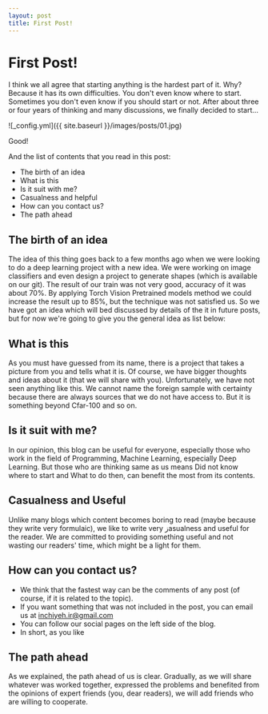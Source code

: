 ```yaml
---
layout: post
title: First Post!
---
```


# First Post!
I think we all agree that starting anything is the hardest part of it. Why? Because it has its own difficulties. You don't even know where to start. Sometimes you don't even know if you should start or not. After about three or four years of thinking and many discussions, we finally decided to start...

![_config.yml]({{ site.baseurl }}/images/posts/01.jpg)

Good!

And the list of contents that you read in this post:

* The birth of an idea
* What is this
* Is it suit with me?
* Casualness and helpful
* How can you contact us?
* The path ahead

## The birth of an idea

The idea of ​​this thing goes back to a few months ago when we were looking to do a deep learning project with a new idea. We were working on image classifiers and even design a project to generate shapes (which is available on our git). The result of our train was not very good, accuracy of it was about 70%. By applying Torch Vision Pretrained models method we could increase the result up to 85%, but the technique was not satisfied us. So we have got an idea which will  bed discussed by details of the it in future posts, but for now we're going to give you the general idea as list below:

 

## What is this

As you must have guessed from its name, there is a project that takes a picture from you and tells what it is. Of course, we have bigger thoughts and ideas  about it (that we will share with you). Unfortunately, we have not seen anything like this. We cannot name the foreign sample with certainty because there are always sources that we do not have access to. But it is something beyond Cfar-100 and so on.

 

## Is it suit with me?

In our opinion, this blog can be useful for everyone, especially those who work in the field of Programming, Machine Learning, especially Deep Learning. But those who are thinking same as us means Did not know where to start and What to do then, can benefit the most from its contents.

 

## Casualness and Useful

Unlike many blogs which content becomes boring to read (maybe because they write very formulaic), we like to write very زasualness and useful for the reader. We are committed to providing something useful and not wasting our readers' time, which might be a light for them.

 

## How can you contact us?

* We think that the fastest way can be the comments of any post (of course, if it is related to the topic).
* If you want something that was not included in the post, you can email us at inchiyeh.ir@gmail.com
* You can follow our social pages on the left side of the blog.
* In short, as you like

 

## The path ahead

As we explained, the path ahead of us is clear. Gradually, as we  will share whatever was worked together, expressed the problems and benefited from the opinions of expert friends (you, dear readers), we will add friends who are willing to cooperate.